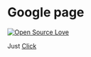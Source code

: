 # Google page

[![Open Source Love](https://happymilk.github.io/-/dTxpPi9lDf.thumb.png)](https://github.com/elkinny)

Just [Click](https://elkinny.github.io/google/)
